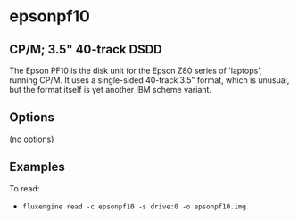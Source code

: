 epsonpf10
====
## CP/M; 3.5" 40-track DSDD
<!-- This file is automatically generated. Do not edit. -->

The Epson PF10 is the disk unit for the Epson Z80 series of 'laptops', running
CP/M. It uses a single-sided 40-track 3.5" format, which is unusual, but the
format itself is yet another IBM scheme variant.

## Options

(no options)

## Examples

To read:

  - `fluxengine read -c epsonpf10 -s drive:0 -o epsonpf10.img`

